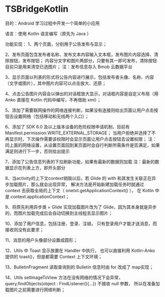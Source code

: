 # TSBridgeKotlin

目的：Android 学习过程中开发一个简单的小应用

语言：使用 Kotlin 语言编写（原先为 Java ）

功能实现：
1、两个页面，分别用于公告发布与显示；

2、发布页面包含发布者名称、发布文本内容输入文本框，发布图片内容选择、清除按钮，发布按钮；
内容分文字和图片两部分，只要有其一即可发布，清除按钮目前只是用来清空已选图片；
注：发布信息存入 Bmob 云数据平台

3、显示页面以列表的形式将公告内容进行展示，包括发布者头像、名称、内容（文字或图片），其中图片内容可以点击放大、还原；

4、点击公告图片内容会以弹出的对话框放大显示，对话框内容是自定义布局（用 Anko 直接在 Kotlin 代码中编写，不再借助 xml）；

5、添加了需要联网操作的网络连接判断，如果没有连接则给出页面让用户点击按钮去设置网络（包括移动和无线两个入口）；

6、添加了 SDK 6.0 及以上版本设备的危险权限申请机制，目前有 Manifest.permission.WRITE_EXTERNAL_STORAGE；
当用户拒绝并选择了不再显示时，下次操作需要该权限时会显示页面让用户点击按钮去设置权限；
注：同上面的网络设置，从设置页面回到某页面时会自行判断所需条件是否满足，如果满足则进行下一步，否则给出提示

7、添加了公告信息列表的下拉刷新功能，如果有最新的数据则加载
注：最新的数据显示在列表上方，即开头部分

8、当activity的上下文context销毁以后，若 Glide 的 with 和其发生关联正在异步加载图片，那么就会出现异常，
解决方法是开始新建加载任务时就通过 context 去获取全局的上下文（ onetxt.getApplicationContext() ），
在 Kotlin 中是 context.applicationContext；

9、将原先利用异步类 + Glide 实现加载图片改为了 Glide，因为其本身就是异步的，而图片加载完成后会自动切换到主线程去显示图片；

10、添加了用户信息，包括注册、登录、注销，
只有登录用户才能才送消息，而接收则没有此要求；

11、消息的用户头像部分设置成圆形；

12、Utils 中 Toast 显示放置在 Handler 中执行，
也可以直接利用 Kotlin-Anko 提供的 toast()，但是都需要 Context 上下文环境；

13、BulletinFragment 读取查询到的 Bulletin 信息时由 for 改成了 map实现；

14、Utils setImageToView 方法在没有网络的情况下会异常，
query.findObjects(object : FindListener<User>(){...}) 不接收 null 参数，
所以在准备加载图片之前需要进行网络判断；